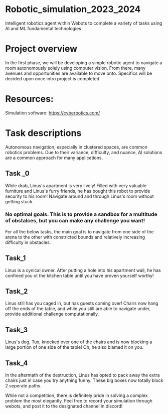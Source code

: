# Robotic_simulation_2023_2024
Intelligent robotics agent within Webots to complete a variety of tasks using AI and ML fundamental technologies

# Project overview
In the first phase, we will be developing a simple robotic agent to navigate a room autonomously solely using computer vision. 
From there, many avenues and opportunities are available to move onto. Specifics will be decided upon once intro project is completed.

# Resources:
Simulation software: https://cyberbotics.com/ 

# Task descriptions
Autonomous navigation, especially in clustered spaces, are common robotics problems. Due to their variance, difficulty, and nuance, AI solutions are a common approach for many applications.
## Task _0
While drab, Linus's apartment is very lively! Filled with very valuable furniture and Linus's furry friends, he has bought this robot to provide security to his room! 
Navigate around and through Linus's room without getting stuck. 
### No optimal goals. This is to provide a sandbox for a multitude of obstalces, but you can make any challenge you want!
For all the below tasks, the main goal is to navigate from one side of the arena to the other with constricted bounds and relatively increasing difficulty in obstacles. 
## Task_1
Linus is a cynical owner. After putting a hole into his apartment wall, he has confined you ot the kitchen table until you have proven yourself worthy!
## Task_2
Linus still has you caged in, but has guests coming over! Chairs now hang off the ends of the table, and while you still are able to navigate under, provide additional challenge computationally.
## Task_3
Linus's dog, Tux, knocked over one of the chairs and is now blocking a large portion of one side of the table! Oh, he also blamed it on you.
## Task_4
In the aftermath of the destruction, Linus has opted to pack away the extra chairs just in case you try anything funny. These big boxes now totally block 2 seperate paths.

While not a competition, there is definitely pride in solving a complex problem the most elegantly. Feel free to record your simulation through webots, and post it to the designated channel in discord!

